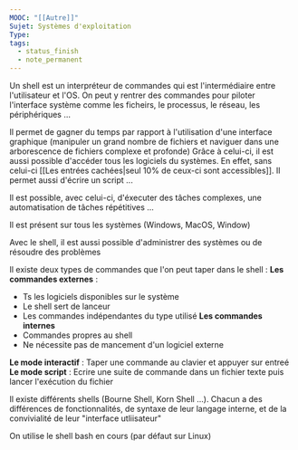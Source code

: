 ```yaml
---
MOOC: "[[Autre]]"
Sujet: Systèmes d'exploitation
Type: 
tags:
  - status_finish
  - note_permanent
---
```

Un shell est un interpréteur de commandes qui est l'intermédiaire entre l'utilisateur et l'OS. On peut y rentrer des commandes pour piloter l'interface système comme les ficheirs, le processus, le réseau, les périphériques ...

Il permet de gagner du temps par rapport à l'utilisation d'une interface graphique (manipuler un grand nombre de fichiers et naviguer dans une arborescence de fichiers complexe et profonde)
Grâce à celui-ci, il est aussi possible d'accéder tous les logiciels du systèmes. En effet, sans celui-ci [[Les entrées cachées|seul 10% de ceux-ci sont accessibles]]. Il permet aussi d'écrire un script ...

Il est possible, avec celui-ci, d'éxecuter des tâches complexes, une automatisation de tâches répétitives ...

Il est présent sur tous les systèmes (Windows, MacOS, Window)

Avec le shell, il est aussi possible d'administrer des systèmes ou de résoudre des problèmes

Il existe deux types de commandes que l'on peut taper dans le shell :
**Les commandes externes** :
- Ts les logiciels disponibles sur le système
- Le shell sert de lanceur
- Les commandes indépendantes du type utilisé
**Les commandes internes**
- Commandes propres au shell
- Ne nécessite pas de mancement d'un logiciel externe

**Le mode interactif** : Taper une commande au clavier et appuyer sur entreé
**Le mode script** : Ecrire une suite de commande dans un fichier texte puis lancer l'exécution du fichier

Il existe différents shells (Bourne Shell, Korn Shell ...). Chacun a des différences de fonctionnalités, de syntaxe de leur langage interne, et de la convivialité de leur "interface utliisateur"

On utilise le shell bash en cours (par défaut sur Linux)